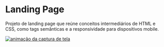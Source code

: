 # Landing Page

Projeto de landing page que reúne conceitos intermediários de HTML e CSS, como tags semânticas e a responsividade para dispositivos mobile.

[<img src="./Animação.gif" alt="animação da captura de tela">](https://mattuebp.github.io/02-Landing-Page/)
